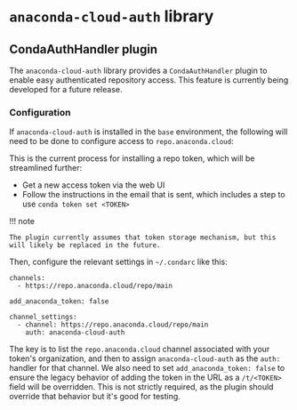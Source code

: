 # `anaconda-cloud-auth` library

## CondaAuthHandler plugin

The `anaconda-cloud-auth` library provides a `CondaAuthHandler` plugin to enable easy authenticated repository access.
This feature is currently being developed for a future release.

### Configuration

If `anaconda-cloud-auth` is installed in the `base` environment, the following will need to be done to configure access to `repo.anaconda.cloud`:

This is the current process for installing a repo token, which will be streamlined further:

* Get a new access token via the web UI
* Follow the instructions in the email that is sent, which includes a step to use `conda token set <TOKEN>`

!!! note

    The plugin currently assumes that token storage mechanism, but this will likely be replaced in the future.

Then, configure the relevant settings in `~/.condarc` like this:

```
channels:
  - https://repo.anaconda.cloud/repo/main

add_anaconda_token: false

channel_settings:
  - channel: https://repo.anaconda.cloud/repo/main
    auth: anaconda-cloud-auth
```

The key is to list the `repo.anaconda.cloud` channel associated with your token's organization, and then to assign `anaconda-cloud-auth` as the `auth:` handler for that channel.
We also need to set `add_anaconda_token: false` to ensure the legacy behavior of adding the token in the URL as a `/t/<TOKEN>` field will be overridden.
This is not strictly required, as the plugin should override that behavior but it's good for testing.

